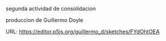segunda actividad de consolidacion

produccion de Guillermo Doyle

URL: https://editor.p5js.org/guillermo_d/sketches/FYdOhtOEA